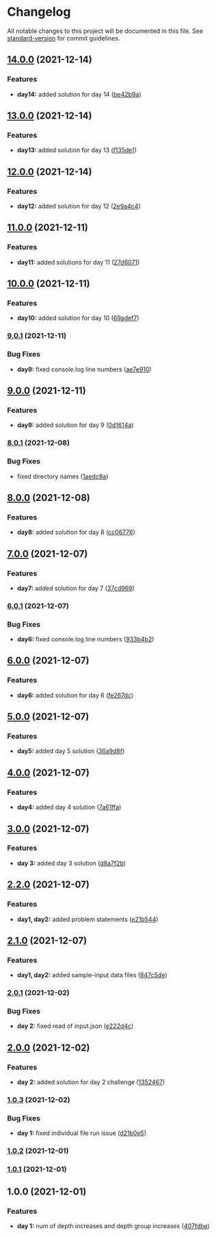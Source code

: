 # Changelog

All notable changes to this project will be documented in this file. See [standard-version](https://github.com/conventional-changelog/standard-version) for commit guidelines.

## [14.0.0](https://github.com/sushant-kum/advent-of-code-2021/compare/13.0.0...14.0.0) (2021-12-14)

### Features

- **day14:** added solution for day 14 ([be42b9a](https://github.com/sushant-kum/advent-of-code-2021/commit/be42b9afbe8a6190c41ebb72e946b9a92637fc25))

## [13.0.0](https://github.com/sushant-kum/advent-of-code-2021/compare/12.0.0...13.0.0) (2021-12-14)

### Features

- **day13:** added solution for day 13 ([f135de1](https://github.com/sushant-kum/advent-of-code-2021/commit/f135de1829a7815a8c40fd32ef0451c8fb30c90b))

## [12.0.0](https://github.com/sushant-kum/advent-of-code-2021/compare/11.0.0...12.0.0) (2021-12-14)

### Features

- **day12:** added solution for day 12 ([2e9a4c4](https://github.com/sushant-kum/advent-of-code-2021/commit/2e9a4c47f69ab897a35b527487ec6f8baf0db25f))

## [11.0.0](https://github.com/sushant-kum/advent-of-code-2021/compare/10.0.0...11.0.0) (2021-12-11)

### Features

- **day11:** added solutions for day 11 ([27d6071](https://github.com/sushant-kum/advent-of-code-2021/commit/27d607164fdea1c94f1710105c21a45856cda1b0))

## [10.0.0](https://github.com/sushant-kum/advent-of-code-2021/compare/9.0.1...10.0.0) (2021-12-11)

### Features

- **day10:** added solution for day 10 ([69adef7](https://github.com/sushant-kum/advent-of-code-2021/commit/69adef772fc4cbaf0ff4c31bd5bd22d89680af4f))

### [9.0.1](https://github.com/sushant-kum/advent-of-code-2021/compare/9.0.0...9.0.1) (2021-12-11)

### Bug Fixes

- **day9:** fixed console.log line numbers ([ae7e910](https://github.com/sushant-kum/advent-of-code-2021/commit/ae7e91094ffc809163d76ff9f6c1e7ff6fc9b27e))

## [9.0.0](https://github.com/sushant-kum/advent-of-code-2021/compare/8.0.1...9.0.0) (2021-12-11)

### Features

- **day9:** added solution for day 9 ([0d1614a](https://github.com/sushant-kum/advent-of-code-2021/commit/0d1614a9efe3645c0563e0d37ce2d0ffd1716d6b))

### [8.0.1](https://github.com/sushant-kum/advent-of-code-2021/compare/8.0.0...8.0.1) (2021-12-08)

### Bug Fixes

- fixed directory names ([1aedc8a](https://github.com/sushant-kum/advent-of-code-2021/commit/1aedc8a80ccc66bb1548832820d4fdaee7452749))

## [8.0.0](https://github.com/sushant-kum/advent-of-code-2021/compare/7.0.0...8.0.0) (2021-12-08)

### Features

- **day8:** added solution for day 8 ([cc06776](https://github.com/sushant-kum/advent-of-code-2021/commit/cc067768b640139c8646e0a793d8a2bbb8e94b3c))

## [7.0.0](https://github.com/sushant-kum/advent-of-code-2021/compare/6.0.1...7.0.0) (2021-12-07)

### Features

- **day7:** added solution for day 7 ([37cd969](https://github.com/sushant-kum/advent-of-code-2021/commit/37cd969df338300ce77a7fe8518b5ad8195d0c6e))

### [6.0.1](https://github.com/sushant-kum/advent-of-code-2021/compare/6.0.0...6.0.1) (2021-12-07)

### Bug Fixes

- **day6:** fixed console.log line numbers ([933b4b2](https://github.com/sushant-kum/advent-of-code-2021/commit/933b4b2117f321add04ffacf3c91c8de93da9338))

## [6.0.0](https://github.com/sushant-kum/advent-of-code-2021/compare/5.0.0...6.0.0) (2021-12-07)

### Features

- **day6:** added solution for day 6 ([fe267dc](https://github.com/sushant-kum/advent-of-code-2021/commit/fe267dc91c5cadc263123c0c4d332d8424da5db1))

## [5.0.0](https://github.com/sushant-kum/advent-of-code-2021/compare/4.0.0...5.0.0) (2021-12-07)

### Features

- **day5:** added day 5 solution ([36a9d8f](https://github.com/sushant-kum/advent-of-code-2021/commit/36a9d8f6704d251fafe4f4665d639a788019b677))

## [4.0.0](https://github.com/sushant-kum/advent-of-code-2021/compare/3.0.0...4.0.0) (2021-12-07)

### Features

- **day4:** added day 4 solution ([7a61ffa](https://github.com/sushant-kum/advent-of-code-2021/commit/7a61ffaea0ed51822178848c41332b2c2c4945c0))

## [3.0.0](https://github.com/sushant-kum/advent-of-code-2021/compare/2.2.0...3.0.0) (2021-12-07)

### Features

- **day 3:** added day 3 solution ([d8a7f2b](https://github.com/sushant-kum/advent-of-code-2021/commit/d8a7f2b8b8fede29ec1a01f2e49ddcc99d54f720))

## [2.2.0](https://github.com/sushant-kum/advent-of-code-2021/compare/2.1.0...2.2.0) (2021-12-07)

### Features

- **day1, day2:** added problem statements ([e21b544](https://github.com/sushant-kum/advent-of-code-2021/commit/e21b544f197e45c8405535a1fd43d0a1871c2292))

## [2.1.0](https://github.com/sushant-kum/advent-of-code-2021/compare/2.0.1...2.1.0) (2021-12-07)

### Features

- **day1, day2:** added sample-input data files ([847c5de](https://github.com/sushant-kum/advent-of-code-2021/commit/847c5dec843c652428ba2c3842a2eb23fd3d5d87))

### [2.0.1](https://github.com/sushant-kum/advent-of-code-2021/compare/2.0.0...2.0.1) (2021-12-02)

### Bug Fixes

- **day 2:** fixed read of input.json ([e222d4c](https://github.com/sushant-kum/advent-of-code-2021/commit/e222d4cec0d560ca21daaded76e19e9f51bfd300))

## [2.0.0](https://github.com/sushant-kum/advent-of-code-2021/compare/1.0.3...2.0.0) (2021-12-02)

### Features

- **day 2:** added solution for day 2 challenge ([1352467](https://github.com/sushant-kum/advent-of-code-2021/commit/13524675b558e79a78f305398546ed881b6849da))

### [1.0.3](https://github.com/sushant-kum/advent-of-code-2021/compare/1.0.2...1.0.3) (2021-12-02)

### Bug Fixes

- **day 1:** fixed individual file run issue ([d21b0e5](https://github.com/sushant-kum/advent-of-code-2021/commit/d21b0e50920d45eb1bba041739c98096993ab13e))

### [1.0.2](https://github.com/sushant-kum/advent-of-code-2021/compare/1.0.1...1.0.2) (2021-12-01)

### [1.0.1](https://github.com/sushant-kum/advent-of-code-2021/compare/1.0.0...1.0.1) (2021-12-01)

## 1.0.0 (2021-12-01)

### Features

- **day 1:** num of depth increases and depth group increases ([407fdbe](https://github.com/sushant-kum/advent-of-code-2021/commit/407fdbed21c31fe518be465d72748e447b8b9c91))
